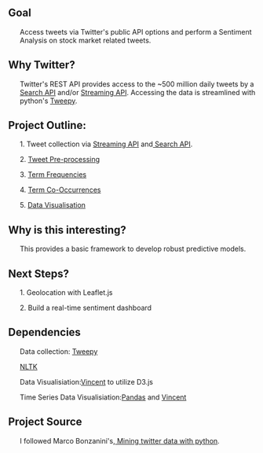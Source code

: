  
<h2><strong>Goal</strong></h2> 
<ul>Access tweets via Twitter's public API options and perform a Sentiment Analysis on stock market related tweets.</ul>


<h2><strong>Why Twitter?</strong></h2> 
<ul>Twitter's REST API provides access to the ~500 million daily tweets by a 
<a href="https://dev.twitter.com/rest/public/search">Search API</a> and/or <a href="https://dev.twitter.com/streaming/overview">Streaming API</a>.
Accessing the data is streamlined with python's <a href="http://www.tweepy.org/">Tweepy</a>.</ul>
 
 
<h2><strong>Project Outline:</strong></h2> 
<ul>1. Tweet collection via <a href="https://github.com/JeffreyJackovich/data_mining_twitter/blob/master/1_tweet_streaming_collection.py">Streaming API</a> and<a href="https://github.com/JeffreyJackovich/data_mining_twitter/blob/master/1_tweet_collection.py"> Search API</a>.</ul>
<ul>2. <a href="https://github.com/JeffreyJackovich/data_mining_twitter/blob/master/2_text_pre-processing.py">Tweet Pre-processing</a></ul>
<ul>3. <a href="https://github.com/JeffreyJackovich/data_mining_twitter/blob/master/3_term_frequencies.py">Term Frequencies</a></ul>
<ul>4. <a href="https://github.com/JeffreyJackovich/data_mining_twitter/blob/master/4_term_co-occurrences.py">Term Co-Occurrences</a></ul>
<ul>5. <a href="https://github.com/JeffreyJackovich/data_mining_twitter/blob/master/5_data_visualisation-term-frequency.py">Data Visualisation</a></ul>

<h2><strong>Why is this interesting?</strong></h2>
<ul>This provides a basic framework to develop robust predictive models.</ul>


<h2><strong>Next Steps?</strong></h2>
<ul>1. Geolocation with Leaflet.js</ul>
<ul>2. Build a real-time sentiment dashboard</ul>


<h2><strong>Dependencies</strong></h2>
<ul>Data collection: <a href="http://www.tweepy.org/">Tweepy</a></ul>
<ul><a href="http://www.nltk.org/">NLTK</a></ul>
<ul>Data Visualisiation:<a href="https://github.com/wrobstory/vincent">Vincent</a> to utilize <href="https://d3js.org/">D3.js</a></ul>
<ul>Time Series Data Visualisiation:<a href="http://pandas.pydata.org/">Pandas</a> and <a href="https://github.com/wrobstory/vincent">Vincent</a></ul>


<h2><strong>Project Source</strong></h2>
<ul>I followed Marco Bonzanini's,<a href="https://marcobonzanini.com/2015/03/02/mining-twitter-data-with-python-part-1/"> Mining twitter data with python</a>.
